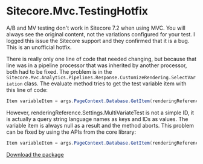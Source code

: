 Sitecore.Mvc.TestingHotfix
==========================

A/B and MV testing don't work in Sitecore 7.2 when using MVC.  You will always see the original content, not the variations configured for your test.  I logged this issue the Sitecore support and they confirmed that it is a bug.  This is an unofficial hotfix.

There is really only one line of code that needed changing, but because that line was in a pipeline processor that was inherited by another processor, both had to be fixed.  The problem is in the `Sitecore.Mvc.Analytics.Pipelines.Response.CustomizeRendering.SelectVariation` class.
The evaluate method tries to get the test variable item with this line of code:

```C#
Item variableItem = args.PageContext.Database.GetItem(renderingReference.Settings.MultiVariateTest);
```
However, renderingReference.Settings.MultiVariateTest is not a simple ID, it is actually a query string language names as keys and IDs as values.
The variable item is always null as a result and the method aborts.  This problem can be fixed by using the APIs from the core library:

```C#
Item variableItem = args.PageContext.Database.GetItem(renderingReference.Settings.GetMultiVariateTestForLanguage(Context.Language));
```

[Download the package](Sitecore.Mvc.TestingHotfix-1.0.zip?raw=true)
